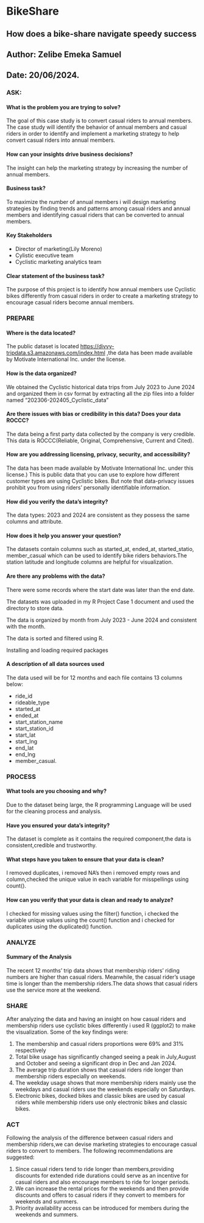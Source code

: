 # BikeShare

## How does a bike-share navigate speedy success
## Author: Zelibe Emeka Samuel
## Date: 20/06/2024.

### ASK:
#### What is the problem you are trying to solve?
The goal of this case study is to convert casual riders to annual members. The case study will identify the behavior of annual
members and casual riders in order to identify and implement a marketing strategy to help convert casual riders into annual members.

#### How can your insights drive business decisions?
The insight can help the marketing strategy by increasing the number of annual members.

#### Business task?
To maximize the number of annual members i will design marketing strategies by finding trends and patterns among casual riders and annual members and identifying casual riders that can be converted to annual members.

#### Key Stakeholders
+ Director of marketing(Lily Moreno)
+ Cylistic executive team
+ Cyclistic marketing analytics team

#### Clear statement of the business task?
The purpose of this project is to identify how annual members use Cyclistic bikes differently from casual riders in order to create a marketing strategy to encourage casual riders become annual members.

### PREPARE
#### Where is the data located?
The public dataset is located https://divvy-tripdata.s3.amazonaws.com/index.html ,the data has been made available by Motivate International Inc. under the license.

#### How is the data organized?
We obtained the Cyclistic historical data trips from July 2023 to June 2024 and organized them in csv format by extracting all the zip files into a folder named “202306-202405_Cyclistic_data”

#### Are there issues with bias or credibility in this data? Does your data ROCCC?
The data being a first party data collected by the company is very credible. This data is ROCCC(Reliable, Original, Comprehensive, Current and Cited).

#### How are you addressing licensing, privacy, security, and accessibility?
The data has been made available by Motivate International Inc. under this license.) This is public data that you can use to explore how different customer types are using Cyclistic bikes. But note that data-privacy issues prohibit you from using riders’ personally identifiable information.

#### How did you verify the data’s integrity?
The data types: 2023 and 2024 are consistent as they possess the same columns and attribute.

#### How does it help you answer your question?
The datasets contain columns such as started_at, ended_at, started_statio, member_casual which can be used to identify bike riders behaviors.The station latitude and longitude columns are helpful for visualization.

#### Are there any problems with the data?
There were some records where the start date was later than the end date.

The datasets was uploaded in my R Project Case 1 document and used the directory to store data.

The data is organized by month from July 2023 - June 2024 and consistent with the month.

The data is sorted and filtered using R.

Installing and loading required packages

#### A description of all data sources used

The data used will be for 12 months and each file contains 13 columns below:
+ ride_id
+ rideable_type
+ started_at
+ ended_at
+ start_station_name
+ start_station_id
+ start_lat
+ start_lng
+ end_lat
+ end_lng
+ member_casual.

### PROCESS
#### What tools are you choosing and why?
Due to the dataset being large, the R programming Language will be used for the cleaning process and analysis.

#### Have you ensured your data’s integrity?
The dataset is complete as it contains the required component,the data is consistent,credible and trustworthy.

#### What steps have you taken to ensure that your data is clean?
I removed duplicates, i removed NA’s then i removed empty rows and column,checked the unique value in each variable for misspellings using count().

#### How can you verify that your data is clean and ready to analyze?
I checked for missing values using the filter() function, i checked the variable unique values using the count() function and i checked for duplicates using the duplicated() function.


### ANALYZE

#### Summary of the Analysis
The recent 12 months’ trip data shows that membership riders’ riding numbers are higher than casual riders. Meanwhile, the casual rider’s usage time is longer than the membership riders.The data shows that casual riders use the service more at the weekend.

### SHARE
After analyzing the data and having an insight on how casual riders and membership riders use cyclistic bikes differently i used R (ggplot2) to make the visualization. Some of the key findings were:

1. The membership and casual riders proportions were 69% and 31% respectively
2. Total bike usage has significantly changed seeing a peak in July,August and October and seeing a significant drop in Dec and Jan 2024.
3. The average trip duration shows that casual riders ride longer than membership riders especially on weekends.
4. The weekday usage shows that more membership riders mainly use the weekdays and casual riders use the weekends especially on Saturdays.
5. Electronic bikes, docked bikes and classic bikes are used by casual riders while membership riders use only electronic bikes and classic bikes.

### ACT
Following the analysis of the difference between casual riders and membership riders,we can devise marketing strategies to encourage casual riders to convert to members. The following recommendations are suggested:

1. Since casual riders tend to ride longer than members,providing discounts for extended ride durations could serve as an incentive for casual riders and also encourage members to ride for longer periods.
2. We can increase the rental prices for the weekends and then provide discounts and offers to casual riders if they convert to members for weekends and summers.
3. Priority availability access can be introduced for members during the weekends and summers.
